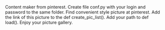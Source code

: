Content maker from pinterest. 
Create file conf.py with your login and password to the same folder.
Find convenient style picture at pinterest. 
Add the link of this picture to the def create_pic_list().
Add your path to def load().
Enjoy your picture gallery.

